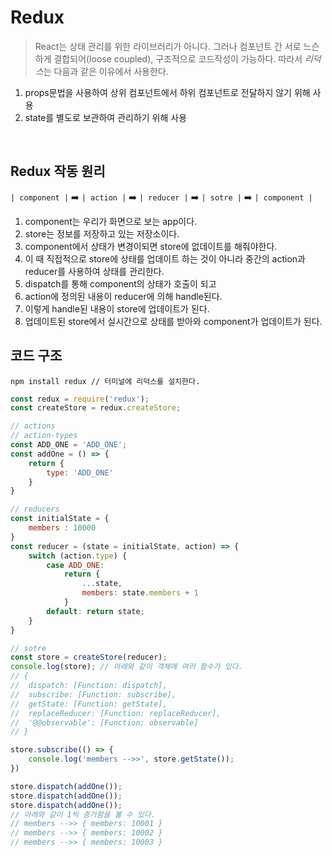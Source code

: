 # **Redux**

> React는 상태 관리를 위한 라이브러리가 아니다. 그러나 컴포넌트 간 서로 느슨하게 결합되어(loose coupled), 구조적으로 코드작성이 가능하다. 따라서 *리덕스*는 다음과 같은 이유에서 사용한다.
1. props문법을 사용하여 상위 컴포넌트에서 하위 컴포넌트로 전달하지 않기 위해 사용
2. state를 별도로 보관하여 관리하기 위해 사용 

<br>

## Redux 작동 원리
 `| component |` ➡️ `| action |` ➡️ `| reducer |` ➡️ `| sotre |` ➡️ `| component |`

1. component는 우리가 화면으로 보는 app이다.
2. store는 정보를 저장하고 있는 저장소이다.
3. component에서 상태가 변경이되면 store에 없데이트를 해줘야한다.
4. 이 때 직접적으로 store에 상태를 업데이트 하는 것이 아니라 중간의 action과 reducer를 사용하여 상태를 관리한다.
5. dispatch를 통해 component의 상태가 호출이 되고
6. action에 정의된 내용이 reducer에 의해 handle된다.
7. 이렇게 handle된 내용이 store에 업데이트가 된다.
8. 업데이트된 store에서 실시간으로 상태를 받아와 component가 업데이트가 된다.

## 코드 구조
```
npm install redux // 터미널에 리덕스를 설치한다.
```
```js
const redux = require('redux');
const createStore = redux.createStore;

// actions
// action-types
const ADD_ONE = 'ADD_ONE';
const addOne = () => {
    return {
        type: 'ADD_ONE'
    }
}

// reducers
const initialState = {
    members : 10000
}
const reducer = (state = initialState, action) => {
    switch (action.type) {
        case ADD_ONE: 
            return {
                ...state,
                members: state.members + 1
            }
        default: return state;
    }
}

// sotre
const store = createStore(reducer);
console.log(store); // 아래와 같이 객체에 여러 함수가 있다.
// {
//  dispatch: [Function: dispatch],
//  subscribe: [Function: subscribe],
//  getState: [Function: getState],
//  replaceReducer: [Function: replaceReducer],
//  '@@observable': [Function: observable]
// }

store.subscribe(() => {
    console.log('members -->>', store.getState());
})

store.dispatch(addOne());
store.dispatch(addOne());
store.dispatch(addOne());
// 아래와 같이 1씩 증가함을 볼 수 있다.
// members -->> { members: 10001 }
// members -->> { members: 10002 }
// members -->> { members: 10003 }
```
